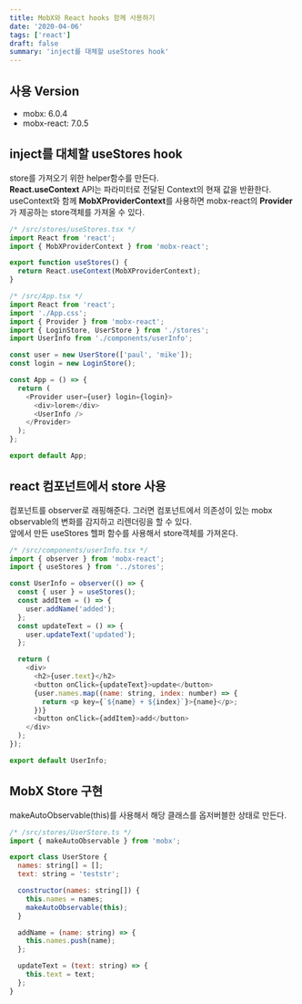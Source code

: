 ```yaml
---
title: MobX와 React hooks 함께 사용하기
date: '2020-04-06'
tags: ['react']
draft: false
summary: 'inject를 대체할 useStores hook'
---
```


## 사용 Version

- mobx: 6.0.4
- mobx-react: 7.0.5

## inject를 대체할 useStores hook

store를 가져오기 위한 helper함수를 만든다. <br />
**React.useContext** API는 파라미터로 전달된 Context의 현재 값을 반환한다. <br />
useContext와 함께 **MobXProviderContext**를 사용하면 mobx-react의 **Provider**가 제공하는 store객체를 가져올 수 있다.

```javascript
/* /src/stores/useStores.tsx */
import React from 'react';
import { MobXProviderContext } from 'mobx-react';

export function useStores() {
  return React.useContext(MobXProviderContext);
}
```

```javascript
/* /src/App.tsx */
import React from 'react';
import './App.css';
import { Provider } from 'mobx-react';
import { LoginStore, UserStore } from './stores';
import UserInfo from './components/userInfo';

const user = new UserStore(['paul', 'mike']);
const login = new LoginStore();

const App = () => {
  return (
    <Provider user={user} login={login}>
      <div>lorem</div>
      <UserInfo />
    </Provider>
  );
};

export default App;
```

## react 컴포넌트에서 store 사용

컴포넌트를 observer로 래핑해준다. 그러면 컴포넌트에서 의존성이 있는 mobx observable의 변화를 감지하고 리렌더링을 할 수 있다. <br />
앞에서 만든 useStores 헬퍼 함수를 사용해서 store객체를 가져온다.

```javascript
/* /src/components/userInfo.tsx */
import { observer } from 'mobx-react';
import { useStores } from '../stores';

const UserInfo = observer(() => {
  const { user } = useStores();
  const addItem = () => {
    user.addName('added');
  };
  const updateText = () => {
    user.updateText('updated');
  };

  return (
    <div>
      <h2>{user.text}</h2>
      <button onClick={updateText}>update</button>
      {user.names.map((name: string, index: number) => {
        return <p key={`${name} + ${index}`}>{name}</p>;
      })}
      <button onClick={addItem}>add</button>
    </div>
  );
});

export default UserInfo;
```

## MobX Store 구현

makeAutoObservable(this)를 사용해서 해당 클래스를 옵저버블한 상태로 만든다.

```javascript
/* /src/stores/UserStore.ts */
import { makeAutoObservable } from 'mobx';

export class UserStore {
  names: string[] = [];
  text: string = 'teststr';

  constructor(names: string[]) {
    this.names = names;
    makeAutoObservable(this);
  }

  addName = (name: string) => {
    this.names.push(name);
  };

  updateText = (text: string) => {
    this.text = text;
  };
}
```
